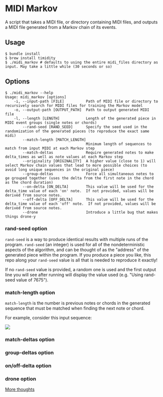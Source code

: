 # MIDI Markov

A script that takes a MIDI file, or directory containing MIDI files, and outputs a MIDI file generated from a Markov chain of its events.

## Usage
```
$ bundle install
$ brew install timidity
$ ./midi_markov # defaults to using the entire midi_files directory as input. May take a little while (30 seconds or so)
```

## Options
```
$ ./midi_markov --help                                                        
Usage: midi_markov [options]
    -i, --input-path [FILE]          Path of MIDI file or directory to recursively search for MIDI files for training the Markov model
    -o, --output-path [OUTPUT_PATH]  Path to output generated MIDI file
    -l, --length [LENGTH]            Length of the generated piece in MIDI event groups (single notes or chords)
        --rand-seed [RAND_SEED]      Specify the seed used in the randomization of the generated pieces (to reproduce the exact same midi)
        --match-length [MATCH_LENGTH]
                                     Minimum length of sequences to match from input MIDI at each Markov step
        --match-deltas               Require generated notes to make delta_times as well as note values at each Markov step
        --originality [ORIGINALITY]  A higher value (close to 1) will select Markov chain values that lead to more possible choices (to avoid long unique sequences in the original piece)
        --group-deltas               Force all simultaneous notes to ge grouped together (uses the delta from the first note in the chord as the chord duration)
        --on-delta [ON_DELTA]        This value will be used for the delta_time value of each 'on' note.  If not provided, values will be derived from source notes.
        --off-delta [OFF_DELTA]      This value will be used for the delta_time value of each 'off' note.  If not provided, values will be derived from source notes.
        --drone                      Introduce a little bug that makes things drone-y
```

### rand-seed option
`rand-seed` is a way to produce identical results with multiple runs of the program.  `rand-seed` (an integer) is used for all of the nondeterministic aspects of the algorithm, and can be thought of as the "address" of the generated piece within the program.  If you produce a piece you like, this repo along your `rand-seed` value is all that is needed to reproduce it exactly!

If no `rand-seed` value is provided, a random one is used and the first output line you will see after running will display the value used (e.g. "Using rand-seed value of 7675").

### match-length option
`match-length` is the number is previous notes or chords in the generated sequence that must be matched when finding the next note or chord.

For example, consider this input sequence:

![](https://upload.wikimedia.org/wikipedia/commons/thumb/6/6f/Beethoven_symphony_5_opening.svg/2000px-Beethoven_symphony_5_opening.svg.png)

### match-deltas option

### group-deltas option

### on/off-delta option

### drone option


[More thoughts](https://karl-hiner.squarespace.com/blog/2016/8/27/creating-harmonically-rich-drones-from-midi-files)
